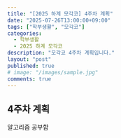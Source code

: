```yaml
---
title: "[2025 하계 모각코] 4주차 계획"
date: "2025-07-26T13:00:00+09:00"
tags: ["학부생활", "모각코"]
categories:
  - 학부생활
  - 2025 하계 모각코
description: "모각코 4주차 계획입니다."
layout: "post"
published: true
# image: "/images/sample.jpg"
comments: true
---
```


## 4주차 계획
알고리즘 공부함


